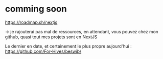 # comming soon

<https://roadmap.sh/nextjs>

-> je rajouterai pas mal de ressources, en attendant, vous pouvez chez mon github, quasi tout mes projets sont en NextJS

Le dernier en date, et certainement le plus propre aujourd'hui :
<https://github.com/For-Hives/beswib/>
